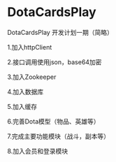 # DotaCardsPlay
DotaCardsPlay
开发计划一期（简略）

1.加入httpClient

2.接口调用使用json，base64加密

3.加入Zookeeper

4.加入数据库

5.加入缓存

6.完善Dota模型（物品、英雄等）

7.完成主要功能模块（战斗，副本等）

8.加入会员和登录模块

